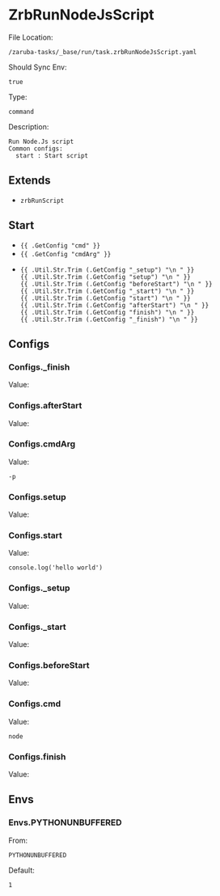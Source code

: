 
# ZrbRunNodeJsScript

File Location:

    /zaruba-tasks/_base/run/task.zrbRunNodeJsScript.yaml

Should Sync Env:

    true

Type:

    command

Description:

    Run Node.Js script
    Common configs:
      start : Start script



## Extends

* `zrbRunScript`


## Start

* `{{ .GetConfig "cmd" }}`
* `{{ .GetConfig "cmdArg" }}`
*
    ```
    {{ .Util.Str.Trim (.GetConfig "_setup") "\n " }}
    {{ .Util.Str.Trim (.GetConfig "setup") "\n " }}
    {{ .Util.Str.Trim (.GetConfig "beforeStart") "\n " }}
    {{ .Util.Str.Trim (.GetConfig "_start") "\n " }}
    {{ .Util.Str.Trim (.GetConfig "start") "\n " }}
    {{ .Util.Str.Trim (.GetConfig "afterStart") "\n " }}
    {{ .Util.Str.Trim (.GetConfig "finish") "\n " }}
    {{ .Util.Str.Trim (.GetConfig "_finish") "\n " }}

    ```


## Configs


### Configs._finish

Value:


### Configs.afterStart

Value:


### Configs.cmdArg

Value:

    -p


### Configs.setup

Value:


### Configs.start

Value:

    console.log('hello world')


### Configs._setup

Value:


### Configs._start

Value:


### Configs.beforeStart

Value:


### Configs.cmd

Value:

    node


### Configs.finish

Value:


## Envs


### Envs.PYTHONUNBUFFERED

From:

    PYTHONUNBUFFERED

Default:

    1